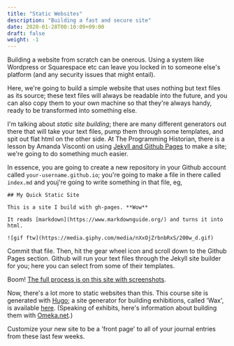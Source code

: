 ```yaml
---
title: "Static Websites"
description: "Building a fast and secure site"
date: 2020-01-28T00:10:09+09:00
draft: false
weight: -1
---
```


Building a website from scratch can be onerous. Using a system like Wordpress or Squarespace etc can leave you locked in to someone else's platform (and any security issues that might entail).

Here, we're going to build a simple website that uses nothing but text files as its source; these text files will always be readable into the future, and you can also copy them to your own machine so that they're always handy, ready to be transformed into something else.

I'm talking about _static site building_; there are many different generators out there that will take your text files, pump them through some templates, and spit out flat html on the other side. At The Programming Historian, there is a lesson by Amanda Visconti on using [Jekyll and Github Pages](https://programminghistorian.org/en/lessons/building-static-sites-with-jekyll-github-pages) to make a site; we're going to do something much easier.

In essence, you are going to create a new repository in your Github account called `your-username.github.io`; you're going to make a file in there called `index.md` and youj're going to write something in that file, eg,

```
## My Quick Static Site

This is a site I build with gh-pages. **Wow**

It reads [markdown](https://www.markdownguide.org/) and turns it into html.

![gif ftw](https://media.giphy.com/media/nXxOjZrbnbRxS/200w_d.gif)
```

Commit that file. Then, hit the gear wheel icon and scroll down to the Github Pages section. Github will run your text files through the Jekyll site builder for you; here you can select from some of their templates.

Boom! [The full process is on this site with screenshots](https://help.github.com/en/github/working-with-github-pages/creating-a-github-pages-site).

Now, there's a lot more to static websites than this. This course site is generated with [Hugo](https://gohugo.io); a site generator for building exhibitions, called 'Wax', is available [here](https://minicomp.github.io/wax/). (Speaking of exhibits, here's information about building them with [Omeka.net](https://programminghistorian.org/en/lessons/up-and-running-with-omeka).)

Customize your new site to be a 'front page' to all of your journal entries from these last few weeks.
